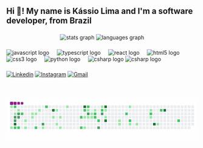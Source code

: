 <h2 align="left">Hi 👋! My name is Kássio Lima and I'm a software developer, from Brazil</h2>

###


<div align="center">
  <img src="https://github-readme-stats.vercel.app/api?username=KassioL2L&hide_title=false&hide_rank=false&show_icons=true&include_all_commits=true&count_private=true&disable_animations=false&theme=dracula&locale=en&hide_border=false" height="150" alt="stats graph"  />
  <img src="https://github-readme-stats.vercel.app/api/top-langs?username=KassioL2L&locale=en&hide_title=false&layout=compact&card_width=320&langs_count=5&theme=dracula&hide_border=false" height="150" alt="languages graph"  />
</div>

###

<div align="left">
  <img src="https://cdn.jsdelivr.net/gh/devicons/devicon/icons/javascript/javascript-original.svg" height="30" alt="javascript logo"  />
  <img width="12" />
  <img src="https://cdn.jsdelivr.net/gh/devicons/devicon/icons/typescript/typescript-original.svg" height="30" alt="typescript logo"  />
  <img width="12" />
  <img src="https://cdn.jsdelivr.net/gh/devicons/devicon/icons/react/react-original.svg" height="30" alt="react logo"  />
  <img width="12" />
  <img src="https://cdn.jsdelivr.net/gh/devicons/devicon/icons/html5/html5-original.svg" height="30" alt="html5 logo"  />
  <img width="12" />
  <img src="https://cdn.jsdelivr.net/gh/devicons/devicon/icons/css3/css3-original.svg" height="30" alt="css3 logo"  />
  <img width="12" />
  <img src="https://cdn.jsdelivr.net/gh/devicons/devicon/icons/python/python-original.svg" height="30" alt="python logo"  />
  <img width="12" />
  <img src="https://cdn.jsdelivr.net/gh/devicons/devicon/icons/java/java-original.svg" height="30" alt="csharp logo"  />
  <img src="https://cdn.jsdelivr.net/gh/devicons/devicon/icons/nodejs/nodejs-original.svg" height="30" alt="csharp logo"  />

</div>

###

[![Linkedin](https://img.shields.io/badge/LinkedIn-0077B5?style=for-the-badge&logo=linkedin&logoColor=white)](https://www.linkedin.com/in/kassiolima/)
[![Instagram](https://img.shields.io/badge/Instagram-E4405F?style=for-the-badge&logo=instagram&logoColor=white)](https://www.instagram.com/kassiolima.dev/)
[![Gmail](https://img.shields.io/badge/Gmail-D14836?style=for-the-badge&logo=gmail&logoColor=white)](mailto:kassio.lima@dcx.ufpb.br)

</div>

###

<br clear="both">

![snake gif](https://github.com/KassioL2L/KassioL2L/blob/output/github-contribution-grid-snake.gif)

###
